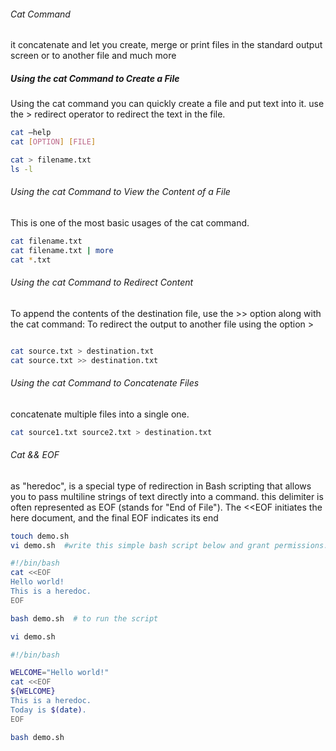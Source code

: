 
###### Cat Command
it concatenate and let you create, merge or print files in the standard output screen or to another file and much more

##### Using the cat Command to Create a File
Using the cat command you can quickly create a file and put text into it.
use the > redirect operator to redirect the text in the file.
``````sh
cat –help
cat [OPTION] [FILE]

cat > filename.txt
ls -l

``````
###### Using the cat Command to View the Content of a File
This is one of the most basic usages of the cat command.
``````sh
cat filename.txt
cat filename.txt | more
cat *.txt

``````
###### Using the cat Command to Redirect Content
To append the contents of the destination file, use the >> option along with the cat command:
To redirect the output to another file using the option >

``````sh

cat source.txt > destination.txt
cat source.txt >> destination.txt

``````
###### Using the cat Command to Concatenate Files
concatenate multiple files into a single one.
``````sh
cat source1.txt source2.txt > destination.txt
``````
###### Cat && EOF
as "heredoc", is a special type of redirection in Bash scripting that allows you to pass multiline strings of text directly into a command.
this delimiter is often represented as EOF (stands for "End of File").
The <<EOF  initiates the here document, and the final EOF indicates its end

``````sh
touch demo.sh
vi demo.sh  #write this simple bash script below and grant permissions.

#!/bin/bash
cat <<EOF
Hello world!
This is a heredoc.
EOF

bash demo.sh  # to run the script

``````

`````sh
vi demo.sh

#!/bin/bash

WELCOME="Hello world!"
cat <<EOF
${WELCOME}
This is a heredoc.
Today is $(date).
EOF

bash demo.sh
``````

`````sh


``````
